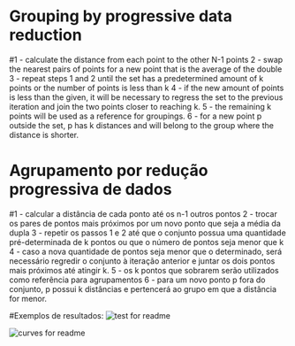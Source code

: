 # Grouping by progressive data reduction
#1 - calculate the distance from each point to the other N-1 points 
2 - swap the nearest pairs of points for a new point that is the average of the double 
3 - repeat steps 1 and 2 until the set has a predetermined amount of k points or the number of points is less than k 
4 - if the new amount of points is less than the given, it will be necessary to regress the set to the previous iteration and join the two points closer to reaching k. 
5 - the remaining k points will be used as a reference for groupings. 
6 - for a new point p outside the set, p has k distances and will belong to the group where the distance is shorter.

# Agrupamento por redução progressiva de dados
#1 - calcular a distância de cada ponto até os n-1 outros pontos
2 - trocar os pares de pontos mais próximos por um novo ponto que seja a média da dupla
3 - repetir os passos 1 e 2 até que o conjunto possua uma quantidade pré-determinada de k pontos ou que o número de pontos seja menor que k
4 - caso a nova quantidade de pontos seja menor que o determinado, será necessário regredir o conjunto à iteração anterior e juntar os dois pontos mais próximos até atingir k.
5 - os k pontos que sobrarem serão utilizados como referência para agrupamentos
6 - para um novo ponto p fora do conjunto, p possui k distâncias e pertencerá ao grupo em que a distância for menor.

#Exemplos de resultados:
![test for readme](https://user-images.githubusercontent.com/74666057/190880229-eb2cf336-a485-4811-93f7-ce74797c94d9.png)

![curves for readme](https://user-images.githubusercontent.com/74666057/190880275-221bfaf8-9e0f-4d2d-9b73-9ea125d4013b.png)
